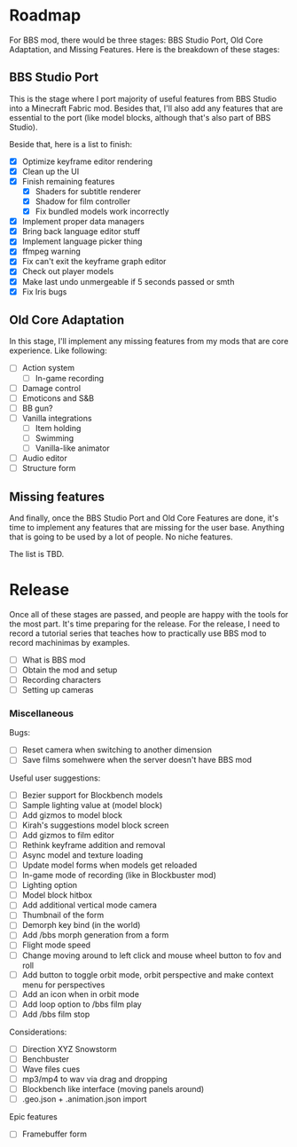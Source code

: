 # Roadmap

For BBS mod, there would be three stages: BBS Studio Port, Old Core Adaptation, 
and Missing Features. Here is the breakdown of these stages:

## BBS Studio Port

This is the stage where I port majority of useful features from BBS Studio into a 
Minecraft Fabric mod. Besides that, I'll also add any features that are essential to 
the port (like model blocks, although that's also part of BBS Studio).

Beside that, here is a list to finish:

- [x] Optimize keyframe editor rendering
- [x] Clean up the UI
- [x] Finish remaining features
  - [x] Shaders for subtitle renderer
  - [x] Shadow for film controller
  - [x] Fix bundled models work incorrectly
- [x] Implement proper data managers
- [x] Bring back language editor stuff
- [x] Implement language picker thing
- [x] ffmpeg warning
- [x] Fix can't exit the keyframe graph editor
- [x] Check out player models
- [x] Make last undo unmergeable if 5 seconds passed or smth
- [x] Fix Iris bugs

## Old Core Adaptation

In this stage, I'll implement any missing features from my mods that are core 
experience. Like following:

- [ ] Action system
  - [ ] In-game recording
- [ ] Damage control
- [ ] Emoticons and S&B
- [ ] BB gun?
- [ ] Vanilla integrations
  - [ ] Item holding
  - [ ] Swimming
  - [ ] Vanilla-like animator
- [ ] Audio editor
- [ ] Structure form

## Missing features

And finally, once the BBS Studio Port and Old Core Features are done, it's time to 
implement any features that are missing for the user base. Anything that is going to 
be used by a lot of people. No niche features.

The list is TBD.

# Release

Once all of these stages are passed, and people are happy with the tools for the most 
part. It's time preparing for the release. For the release, I need to record a tutorial 
series that teaches how to practically use BBS mod to record machinimas by examples.

- [ ] What is BBS mod
- [ ] Obtain the mod and setup
- [ ] Recording characters
- [ ] Setting up cameras

### Miscellaneous

Bugs:

- [ ] Reset camera when switching to another dimension
- [ ] Save films somehwere when the server doesn't have BBS mod

Useful user suggestions:

- [ ] Bezier support for Blockbench models
- [ ] Sample lighting value at (model block)
- [ ] Add gizmos to model block
- [ ] Kirah's suggestions model block screen
- [ ] Add gizmos to film editor
- [ ] Rethink keyframe addition and removal
- [ ] Async model and texture loading
- [ ] Update model forms when models get reloaded
- [ ] In-game mode of recording (like in Blockbuster mod)
- [ ] Lighting option
- [ ] Model block hitbox
- [ ] Add additional vertical mode camera
- [ ] Thumbnail of the form
- [ ] Demorph key bind (in the world)
- [ ] Add /bbs morph generation from a form
- [ ] Flight mode speed
- [ ] Change moving around to left click and mouse wheel button to fov and roll
- [ ] Add button to toggle orbit mode, orbit perspective and make context menu for perspectives
- [ ] Add an icon when in orbit mode
- [ ] Add loop option to /bbs film play
- [ ] Add /bbs film stop

Considerations:

- [ ] Direction XYZ Snowstorm
- [ ] Benchbuster
- [ ] Wave files cues
- [ ] mp3/mp4 to wav via drag and dropping
- [ ] Blockbench like interface (moving panels around)
- [ ] .geo.json + .animation.json import

Epic features

- [ ] Framebuffer form 